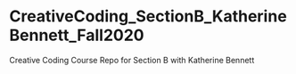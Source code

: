 # CreativeCoding_SectionB_KatherineBennett_Fall2020
Creative Coding Course Repo for Section B with Katherine Bennett
